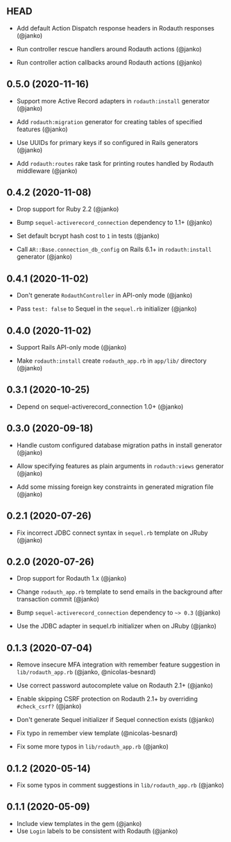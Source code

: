 ## HEAD

* Add default Action Dispatch response headers in Rodauth responses (@janko)

* Run controller rescue handlers around Rodauth actions (@janko)

* Run controller action callbacks around Rodauth actions (@janko)

## 0.5.0 (2020-11-16)

* Support more Active Record adapters in `rodauth:install` generator (@janko)

* Add `rodauth:migration` generator for creating tables of specified features (@janko)

* Use UUIDs for primary keys if so configured in Rails generators (@janko)

* Add `rodauth:routes` rake task for printing routes handled by Rodauth middleware (@janko)

## 0.4.2 (2020-11-08)

* Drop support for Ruby 2.2 (@janko)

* Bump `sequel-activerecord_connection` dependency to 1.1+ (@janko)

* Set default bcrypt hash cost to `1` in tests (@janko)

* Call `AR::Base.connection_db_config` on Rails 6.1+ in `rodauth:install` generator (@janko)

## 0.4.1 (2020-11-02)

* Don't generate `RodauthController` in API-only mode (@janko)

* Pass `test: false` to Sequel in the `sequel.rb` initializer (@janko)

## 0.4.0 (2020-11-02)

* Support Rails API-only mode (@janko)

* Make `rodauth:install` create `rodauth_app.rb` in `app/lib/` directory (@janko)

## 0.3.1 (2020-10-25)

* Depend on sequel-activerecord_connection 1.0+ (@janko)

## 0.3.0 (2020-09-18)

* Handle custom configured database migration paths in install generator (@janko)

* Allow specifying features as plain arguments in `rodauth:views` generator (@janko)

* Add some missing foreign key constraints in generated migration file (@janko)

## 0.2.1 (2020-07-26)

* Fix incorrect JDBC connect syntax in `sequel.rb` template on JRuby (@janko)

## 0.2.0 (2020-07-26)

* Drop support for Rodauth 1.x (@janko)

* Change `rodauth_app.rb` template to send emails in the background after transaction commit (@janko)

* Bump `sequel-activerecord_connection` dependency to `~> 0.3` (@janko)

* Use the JDBC adapter in sequel.rb initializer when on JRuby (@janko)

## 0.1.3 (2020-07-04)

* Remove insecure MFA integration with remember feature suggestion in `lib/rodauth_app.rb` (@janko, @nicolas-besnard)

* Use correct password autocomplete value on Rodauth 2.1+ (@janko)

* Enable skipping CSRF protection on Rodauth 2.1+ by overriding `#check_csrf?` (@janko)

* Don't generate Sequel initializer if Sequel connection exists (@janko)

* Fix typo in remember view template (@nicolas-besnard)

* Fix some more typos in `lib/rodauth_app.rb` (@janko)

## 0.1.2 (2020-05-14)

* Fix some typos in comment suggestions in `lib/rodauth_app.rb` (@janko)

## 0.1.1 (2020-05-09)

* Include view templates in the gem (@janko)
* Use `Login` labels to be consistent with Rodauth (@janko)
